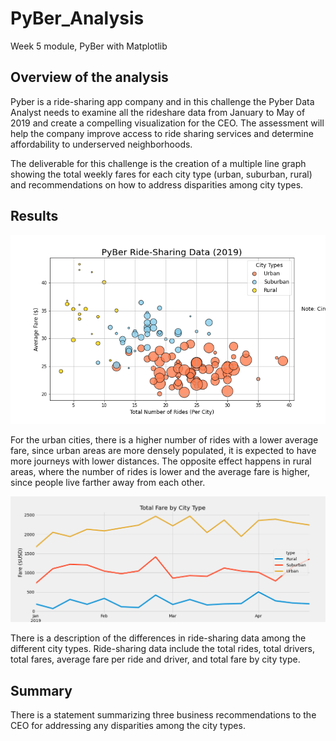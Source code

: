 # PyBer_Analysis
Week 5 module, PyBer with Matplotlib

## Overview of the analysis
Pyber is a ride-sharing app company and in this challenge the Pyber Data Analyst needs to examine all the rideshare data from January to May of 2019 and create a compelling visualization for the CEO. The assessment will help the company improve access to ride sharing services and determine affordability to underserved neighborhoods. 

The deliverable for this challenge is the creation of a multiple line graph showing the total weekly fares for each city type (urban, suburban, rural) and recommendations on how to address disparities among city types. 

## Results

![ScreenShot](https://github.com/liviamiyabara/PyBer_Analysis/blob/main/analysis/Fig1.png)

For the urban cities, there is a higher number of rides with a lower average fare, since urban areas are more densely populated, it is expected to have more journeys with lower distances. The opposite effect happens in rural areas, where the number of rides is lower and the average fare is higher, since people live farther away from each other.

![ScreenShot](https://github.com/liviamiyabara/PyBer_Analysis/blob/main/analysis/PyBer_fare_summary.png)


There is a description of the differences in ride-sharing data among the different city types. Ride-sharing data include the total rides, total drivers, total fares, average fare per ride and driver, and total fare by city type.


## Summary
There is a statement summarizing three business recommendations to the CEO for addressing any disparities among the city types.


